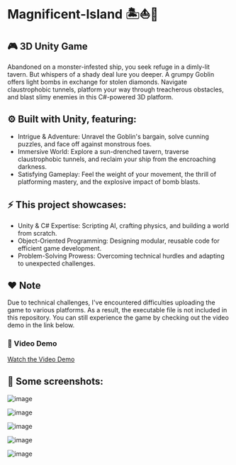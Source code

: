# Magnificent-Island 🏝️⛵💎
## 🎮 3D Unity Game 
Abandoned on a monster-infested ship, you seek refuge in a dimly-lit tavern. But whispers of a shady deal lure you deeper. A grumpy Goblin offers light bombs in exchange for stolen diamonds. Navigate claustrophobic tunnels, platform your way through treacherous obstacles, and blast slimy enemies in this C#-powered 3D platform.

## ⚙️ Built with Unity, featuring:
- Intrigue & Adventure: Unravel the Goblin's bargain, solve cunning puzzles, and face off against monstrous foes.
- Immersive World: Explore a sun-drenched tavern, traverse claustrophobic tunnels, and reclaim your ship from the encroaching darkness.
- Satisfying Gameplay: Feel the weight of your movement, the thrill of platforming mastery, and the explosive impact of bomb blasts.

## ⚡ This project showcases:
- Unity & C# Expertise: Scripting AI, crafting physics, and building a world from scratch.
- Object-Oriented Programming: Designing modular, reusable code for efficient game development.
- Problem-Solving Prowess: Overcoming technical hurdles and adapting to unexpected challenges.

## ❤️ Note
Due to technical challenges, I've encountered difficulties uploading the game to various platforms. As a result, the executable file is not included in this repository. You can still experience the game by checking out the video demo in the link below.

### 🎥 Video Demo
[Watch the Video Demo](your_video_demo_link_here)  

## 📸 Some screenshots:
![image](https://github.com/ZNicoleZ/Magnificent-Island/assets/80704425/8c05b978-5770-42a0-9476-371b954fcc39)

![image](https://github.com/ZNicoleZ/Magnificent-Island/assets/80704425/e375d8a7-2149-4f11-bfcb-298b58e7b001)

![image](https://github.com/ZNicoleZ/Magnificent-Island/assets/80704425/35e01906-4bdd-415c-bc56-ec7279d70111)

![image](https://github.com/ZNicoleZ/Magnificent-Island/assets/80704425/41de8284-d6df-4f32-9e86-4aab981851f6)

![image](https://github.com/ZNicoleZ/Magnificent-Island/assets/80704425/e00b6895-9487-4acd-9d27-07d5f3d701bb)

